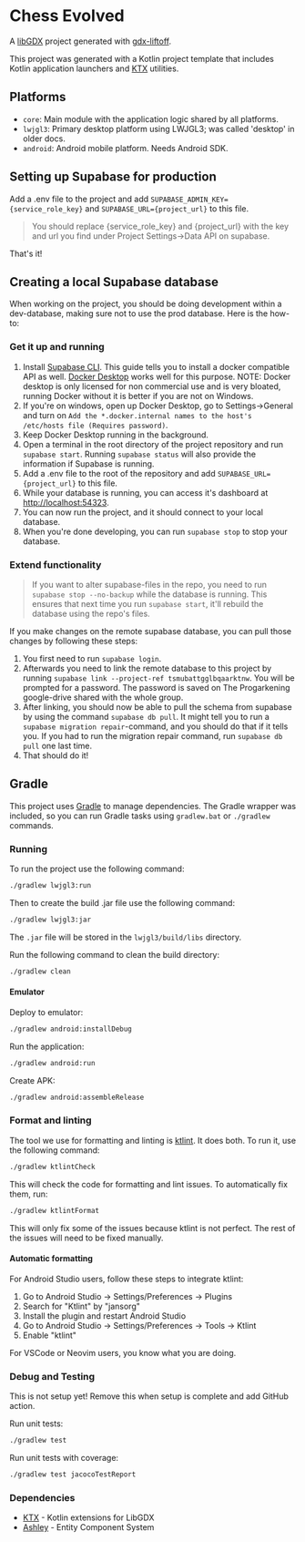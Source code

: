# Chess Evolved

A [libGDX](https://libgdx.com/) project generated with [gdx-liftoff](https://github.com/libgdx/gdx-liftoff).

This project was generated with a Kotlin project template that includes Kotlin application launchers and [KTX](https://libktx.github.io/) utilities.

## Platforms

- `core`: Main module with the application logic shared by all platforms.
- `lwjgl3`: Primary desktop platform using LWJGL3; was called 'desktop' in older docs.
- `android`: Android mobile platform. Needs Android SDK.

## Setting up Supabase for production

Add a .env file to the project and add `SUPABASE_ADMIN_KEY={service_role_key}` and `SUPABASE_URL={project_url}` to this file.
> You should replace {service_role_key} and {project_url} with the key and url you find under Project Settings->Data API on supabase.

That's it!

## Creating a local Supabase database

When working on the project, you should be doing development within a dev-database, making sure not to use the prod database. Here is the how-to:

### Get it up and running

1. Install [Supabase CLI](https://supabase.com/docs/guides/local-development/cli/getting-started). This guide tells you to install a docker compatible API as well. [Docker Desktop](https://docs.docker.com/desktop/) works well for this purpose. NOTE: Docker desktop is only licensed for non commercial use and is very bloated, running Docker without it is better if you are not on Windows.
2. If you're on windows, open up Docker Desktop, go to Settings->General and turn on `Add the *.docker.internal names to the host's /etc/hosts file (Requires password)`.
3. Keep Docker Desktop running in the background.
4. Open a terminal in the root directory of the project repository and run `supabase start`. Running `supabase status` will also provide the information if Supabase is running.
5. Add a .env file to the root of the repository and add `SUPABASE_URL={project_url}` to this file.
6. While your database is running, you can access it's dashboard at <http://localhost:54323>.
7. You can now run the project, and it should connect to your local database.
8. When you're done developing, you can run `supabase stop` to stop your database.

### Extend functionality

> If you want to alter supabase-files in the repo, you need to run `supabase stop --no-backup` while the database is running. This ensures that next time you run `supabase start`, it'll rebuild the database using the repo's files.

If you make changes on the remote supabase database, you can pull those changes by following these steps:

1. You first need to run `supabase login`.
2. Afterwards you need to link the remote database to this project by running `supabase link --project-ref tsmubattgglbqaarktnw`. You will be prompted for a password. The password is saved on The Progarkening google-drive shared with the whole group.
3. After linking, you should now be able to pull the schema from supabase by using the command `supabase db pull`. It might tell you to run a `supabase migration repair`-command, and you should do that if it tells you. If you had to run the migration repair command, run `supabase db pull` one last time.
4. That should do it!

## Gradle

This project uses [Gradle](https://gradle.org/) to manage dependencies.
The Gradle wrapper was included, so you can run Gradle tasks using `gradlew.bat` or `./gradlew` commands.

### Running

To run the project use the following command:

```bash
./gradlew lwjgl3:run
```

Then to create the build .jar file use the following command:

```bash
./gradlew lwjgl3:jar
```

The `.jar` file will be stored in the `lwjgl3/build/libs` directory.

Run the following command to clean the build directory:

```bash
./gradlew clean
```

#### Emulator

Deploy to emulator:

```bash
./gradlew android:installDebug
```

Run the application:

```bash
./gradlew android:run
```

Create APK:

```bash
./gradlew android:assembleRelease
```

### Format and linting

The tool we use for formatting and linting is [ktlint](https://ktlint.github.io/). It does both. To run it, use the following command:

```bash
./gradlew ktlintCheck
```

This will check the code for formatting and lint issues. To automatically fix them, run:

```bash
./gradlew ktlintFormat
```

This will only fix some of the issues because ktlint is not perfect. The rest of the issues will need to be fixed manually.

#### Automatic formatting

For Android Studio users, follow these steps to integrate ktlint:

1. Go to Android Studio → Settings/Preferences → Plugins
2. Search for "Ktlint" by "jansorg"
3. Install the plugin and restart Android Studio
4. Go to Android Studio → Settings/Preferences → Tools → Ktlint
5. Enable "ktlint"

For VSCode or Neovim users, you know what you are doing.

### Debug and Testing

This is not setup yet! Remove this when setup is complete and add GitHub action.

Run unit tests:

```bash
./gradlew test
```

Run unit tests with coverage:

```bash
./gradlew test jacocoTestReport
```

### Dependencies

- [KTX](https://libktx.github.io/) - Kotlin extensions for LibGDX
- [Ashley](https://github.com/libgdx/ashley) - Entity Component System
